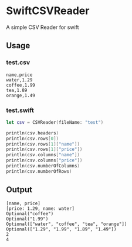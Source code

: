 # SwiftCSVReader
A simple CSV Reader for swift

## Usage
### test.csv
```
name,price
water,1.29
coffee,1.99
tea,1.89
orange,1.49
```
### test.swift
```swift
let csv = CSVReader(fileName: "test")

println(csv.headers)
println(csv.rows[0])
println(csv.rows[1]["name"])
println(csv.rows[1]["price"])
println(csv.columns["name"])
println(csv.columns["price"])
println(csv.numberOfColumns)
println(csv.numberOfRows)
```

## Output

```
[name, price]
[price: 1.29, name: water]
Optional("coffee")
Optional("1.99")
Optional(["water", "coffee", "tea", "orange"])
Optional(["1.29", "1.99", "1.89", "1.49"])
2
4
```
